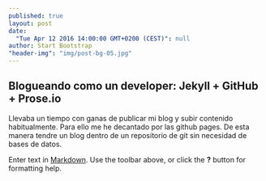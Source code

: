 ```yaml
---
published: true
layout: post
date: 
  "Tue Apr 12 2016 14:00:00 GMT+0200 (CEST)": null
author: Start Bootstrap
"header-img": "img/post-bg-05.jpg"
---
```


## Blogueando como un developer: Jekyll + GitHub + Prose.io

Llevaba un tiempo con ganas de publicar mi blog y subir contenido habitualmente. Para ello me he decantado por las github pages. De esta manera tendre un blog dentro de un repositorio de git sin necesidad de bases de datos.

Enter text in [Markdown](http://daringfireball.net/projects/markdown/). Use the toolbar above, or click the **?** button for formatting help.
